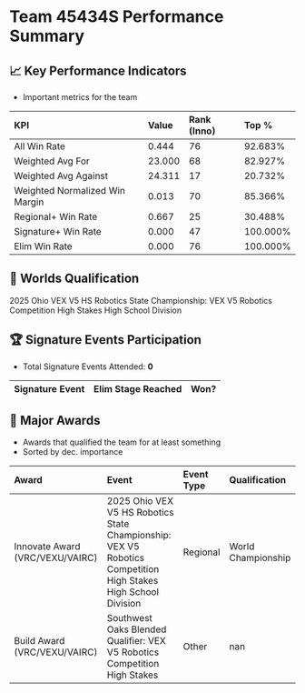 # Team 45434S Performance Summary

## 📈 Key Performance Indicators
- Important metrics for the team

| KPI | Value | Rank (Inno) | Top % |
|:---|:-----|:----|:-----|
| All Win Rate | 0.444 | 76 | 92.683% |
| Weighted Avg For | 23.000 | 68 | 82.927% |
| Weighted Avg Against | 24.311 | 17 | 20.732% |
| Weighted Normalized Win Margin | 0.013 | 70 | 85.366% |
| Regional+ Win Rate | 0.667 | 25 | 30.488% |
| Signature+ Win Rate | 0.000 | 47 | 100.000% |
| Elim Win Rate | 0.000 | 76 | 100.000% |


## 🎯 Worlds Qualification
2025 Ohio VEX V5 HS Robotics State Championship: VEX V5 Robotics Competition High Stakes High School Division

## 🏆 Signature Events Participation
- Total Signature Events Attended: **0**

| Signature Event | Elim Stage Reached | Won? |
|:----------------|:-------------------|:----|


## 🥇 Major Awards
- Awards that qualified the team for at least something
- Sorted by dec. importance

| Award | Event | Event Type | Qualification |
|:------|:------|:-----------|:--------------|
| Innovate Award (VRC/VEXU/VAIRC) | 2025 Ohio VEX V5 HS Robotics State Championship: VEX V5 Robotics Competition High Stakes High School Division | Regional | World Championship |
| Build Award (VRC/VEXU/VAIRC) | Southwest Oaks Blended Qualifier: VEX V5 Robotics Competition High Stakes | Other | nan |

